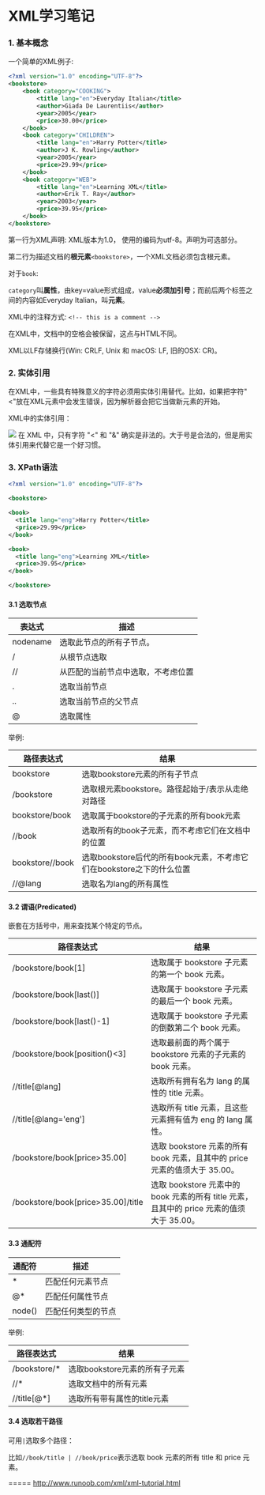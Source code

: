 # XML学习笔记

### 1. 基本概念

一个简单的XML例子:

```xml
<?xml version="1.0" encoding="UTF-8"?>
<bookstore>
    <book category="COOKING">
        <title lang="en">Everyday Italian</title>
        <author>Giada De Laurentiis</author>
        <year>2005</year>
        <price>30.00</price>
    </book>
    <book category="CHILDREN">
        <title lang="en">Harry Potter</title>
        <author>J K. Rowling</author>
        <year>2005</year>
        <price>29.99</price>
    </book>
    <book category="WEB">
        <title lang="en">Learning XML</title>
        <author>Erik T. Ray</author>
        <year>2003</year>
        <price>39.95</price>
    </book>
</bookstore>
```

第一行为XML声明: XML版本为1.0， 使用的编码为utf-8。声明为可选部分。

第二行为描述文档的**根元素**`<bookstore>`，一个XML文档必须包含根元素。

对于`book`: 

`category`叫**属性**，由key=value形式组成，value**必须加引号**；而前后两个标签之间的内容如Everyday Italian，叫**元素**。

XML中的注释方式: `<!-- this is a comment -->`

在XML中，文档中的空格会被保留，这点与HTML不同。

XML以LF存储换行(Win: CRLF, Unix 和 macOS: LF, 旧的OSX: CR)。


### 2. 实体引用

在XML中，一些具有特殊意义的字符必须用实体引用替代。比如，如果把字符"<"放在XML元素中会发生错误，因为解析器会把它当做新元素的开始。

XML中的实体引用：

![](https://ww3.sinaimg.cn/large/006tNc79ly1fliq6p62rjj30ky0c8jsb.jpg)
在 XML 中，只有字符 "<" 和 "&" 确实是非法的。大于号是合法的，但是用实体引用来代替它是一个好习惯。


### 3. XPath语法

```xml
<?xml version="1.0" encoding="UTF-8"?>

<bookstore>

<book>
  <title lang="eng">Harry Potter</title>
  <price>29.99</price>
</book>

<book>
  <title lang="eng">Learning XML</title>
  <price>39.95</price>
</book>

</bookstore>
```

#### 3.1 选取节点

| 表达式      | 描述                |
| -------- | ----------------- |
| nodename | 选取此节点的所有子节点。      |
| /        | 从根节点选取            |
| //       | 从匹配的当前节点中选取，不考虑位置 |
| .        | 选取当前节点            |
| ..       | 选取当前节点的父节点        |
| @        | 选取属性              |

举例:

| 路径表达式           | 结果                                       |
| --------------- | ---------------------------------------- |
| bookstore       | 选取bookstore元素的所有子节点                      |
| /bookstore      | 选取根元素bookstore。路径起始于/表示从走绝对路径            |
| bookstore/book  | 选取属于bookstore的子元素的所有book元素               |
| //book          | 选取所有的book子元素，而不考虑它们在文档中的位置               |
| bookstore//book | 选取bookstore后代的所有book元素，不考虑它们在bookstore之下的什么位置 |
| //@lang         | 选取名为lang的所有属性                            |

#### 3.2 谓语(Predicated)

嵌套在方括号中，用来查找某个特定的节点。

| 路径表达式                              | 结果                                       |
| ---------------------------------- | ---------------------------------------- |
| /bookstore/book[1]                 | 选取属于 bookstore 子元素的第一个 book 元素。          |
| /bookstore/book[last()]            | 选取属于 bookstore 子元素的最后一个 book 元素。         |
| /bookstore/book[last()-1]          | 选取属于 bookstore 子元素的倒数第二个 book 元素。        |
| /bookstore/book[position()<3]      | 选取最前面的两个属于 bookstore 元素的子元素的 book 元素。    |
| //title[@lang]                     | 选取所有拥有名为 lang 的属性的 title 元素。             |
| //title[@lang='eng']               | 选取所有 title 元素，且这些元素拥有值为 eng 的 lang 属性。   |
| /bookstore/book[price>35.00]       | 选取 bookstore 元素的所有 book 元素，且其中的 price 元素的值须大于 35.00。 |
| /bookstore/book[price>35.00]/title | 选取 bookstore 元素中的 book 元素的所有 title 元素，且其中的 price 元素的值须大于 35.00。 |

#### 3.3 通配符

| 通配符    | 描述        |
| ------ | --------- |
| *      | 匹配任何元素节点  |
| @*     | 匹配任何属性节点  |
| node() | 匹配任何类型的节点 |

举例:

| 路径表达式        | 结果                  |
| ------------ | ------------------- |
| /bookstore/* | 选取bookstore元素的所有子元素 |
| //*          | 选取文档中的所有元素          |
| //title[@*]  | 选取所有带有属性的title元素    |

#### 3.4 选取若干路径

可用`|`选取多个路径：

比如`//book/title | //book/price`表示选取 book 元素的所有 title 和 price 元素。<!---->

=====
http://www.runoob.com/xml/xml-tutorial.html

